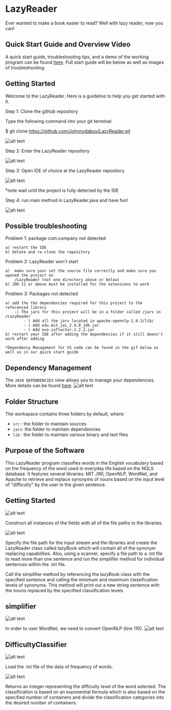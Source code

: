 # LazyReader
Ever wanted to make a book easier to read? Well with lazy reader, now you can!

## Quick Start Guide and Overview Video

A quick start guide, troubleshooting tips, and a demo of the working program can be found [here](https://youtu.be/LbDbAqgzuek). 
Full start guide will be below as well as images of troubleshooting.

## Getting Started

Welcome to the LazyReader. Here is a guideline to help you get started with it.

Step 1: Clone the github repository

Type the following command into your git terminal: 

$ git clone https://github.com/Johnnydaboy/LazyReader.git

![alt text](https://github.com/Johnnydaboy/LazyReader/blob/dev/pictures/Getting%20Started/gif/gitclone.gif?raw=true)

Step 2: Enter the LazyReader repository 

![alt text](https://github.com/Johnnydaboy/LazyReader/blob/dev/pictures/Getting%20Started/gif/cdLazyReader.gif?raw=true)

Step 3: Open IDE of choice at the LazyReader repository

![alt text](https://github.com/Johnnydaboy/LazyReader/blob/dev/pictures/Getting%20Started/gif/openIDE.gif?raw=true)

*note wait until the project is fully detected by the IDE

Step 4: run main method in LazyReader.java and have fun!

![alt text](?raw=true)


## Possible troubleshooting

Problem 1: package com.company not detected

    a) restart the IDE
    b) delete and re-clone the repository

Problem 2: LazyReader won't start

    a)  make sure your set the source file correctly and make sure you opened the project on 
        /LazyReader (not one directory above or below)
    b) JDK 11 or above must be installed for the extensions to work

Problem 3: Packages not detected

    a) add the the dependencies required for this project to the referenced library
        -) The jars for this project will be in a folder called /jars in /LazyReader
            - ) Add all the jars located in apache-opennlp-1.9.3/lib/
            - ) Add edu.mit.jwi_2.4.0_jdk.jar
            - ) Add evo-inflector-1.2.2.jar
    b) restart your IDE after adding the dependencies if it still doesn't work after adding

    *Dependency Management for VS code can be found in the gif below as well as in our quick start guide

## Dependency Management

The `JAVA DEPENDENCIES` view allows you to manage your dependencies. More details can be found [here](https://github.com/microsoft/vscode-java-pack/blob/master/release-notes/v0.9.0.md#work-with-jar-files-directly).
![alt text](https://github.com/Microsoft/vscode-java-pack/raw/master/release-notes/v0.9.0/reference-jar-files.gif)

## Folder Structure

The workspace contains three folders by default, where:

- `src` : the folder to maintain sources
- `jars`: the folder to maintain dependencies
- `lib` : the folder to maintain various binary and text files



## Purpose of the Software
This LazyReader program classifies words in the English vocabulary based on the frequency of the word used in everyday life based on the NGLS database. It features several libraries: MIT JWI, OpenNLP, WordNet, and Apache to retrieve and replace synonyms of nouns based on the input level of "difficulty" by the user in the given sentence.

## Getting Started
![alt text](https://github.com/Johnnydaboy/LazyReader/blob/dev/pictures/constructor.PNG?raw=true)

Construct all instances of the fields with all of the file paths to the libraries.

![alt text](https://github.com/Johnnydaboy/LazyReader/blob/dev/pictures/mainAll.PNG?raw=true)

Specify the file path for the input stream and the libraries and create the LazyReader class called lazyBook which will contain all of the synonym replacing capabilities. Also, using a scanner, specify a file path to a .txt file to read more than one sentence and run the simplifier method for individual sentences within the .txt file.

Call the simplifier method by referencing the lazyBook class with the specified sentence and calling the minimum and maximum classification levels of synonyms. This method will print out a new string sentence with the nouns replaced by the specified classification levels

## simplifier
![alt text](https://github.com/Johnnydaboy/LazyReader/blob/dev/pictures/simplifer1.PNG?raw=true)

In order to user WordNet, we need to convert OpenNLP (line 110).
![alt text](https://github.com/Johnnydaboy/LazyReader/blob/dev/pictures/simplifier2.PNG?raw=true)

## DifficultyClassifier
![alt text](https://github.com/Johnnydaboy/LazyReader/blob/dev/pictures/classifyFile.PNG?raw=true)

Load the .txt file of the data of frequency of words.

![alt text](https://github.com/Johnnydaboy/LazyReader/blob/dev/pictures/classifyMethod.PNG?raw=true)

Returns an integer representing the difficulty level of the word selected. The classification is based on an exponential formula which is also based on the specified number of containers and divide the classification categories into the desired number of containers.
